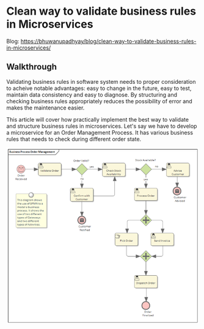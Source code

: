 # Clean way to validate business rules in Microservices

Blog: <https://bhuwanupadhyay/blog/clean-way-to-validate-business-rules-in-microservices/>

## Walkthrough

Validating business rules in software system needs to proper consideration to acheive notable advantages: easy to change in the future, easy to test, maintain data consistency and easy to diagnose. By structuring and checking business rules appropriately reduces the possibility of error and makes the maintenance easier.

This article will cover how practically implement the best way to validate and structure business rules in microservices. Let's say we have to develop a microservice for an Order Management Process. It has various business rules that needs to check during different order state. 

![](https://raw.githubusercontent.com/BhuwanUpadhyay/clean-way-to-validate-business-rules-in-microservices/master/assets/bpm.png)
